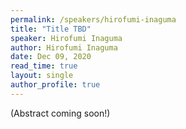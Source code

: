 ```yaml
---
permalink: /speakers/hirofumi-inaguma
title: "Title TBD"
speaker: Hirofumi Inaguma
author: Hirofumi Inaguma
date: Dec 09, 2020
read_time: true
layout: single
author_profile: true
---
```


(Abstract coming soon!)